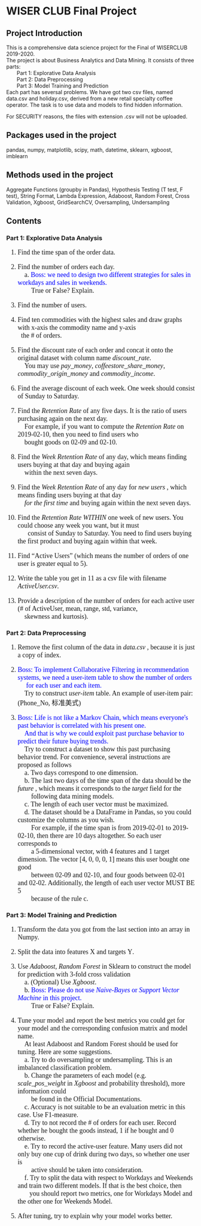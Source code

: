# WISER CLUB Final Project

## Project Introduction

This is a comprehensive data science project for the Final of WISERCLUB 2019-2020.  <br/>
The project is about Business Analytics and Data Mining. It consists of three parts: <br/>
  Part 1: Explorative Data Analysis <br/>
  Part 2: Data Preprocessing    <br/>
  Part 3: Model Training and Prediction <br/>
Each part has seversal problems. We have got two csv files, named data.csv and holiday.csv, derived from
a new retail specialty coffee operator. The task is to use data and models to find hidden information.

For SECURITY reasons, the files with extension .csv will not be uploaded.

## Packages used in the project

pandas, numpy, matplotlib, scipy, math, datetime, sklearn, xgboost, imblearn

## Methods used in the project

Aggregate Functions (groupby in Pandas), Hypothesis Testing (T test, F test), String Format, Lambda Expression,
Adaboost, Random Forest, Cross Validation, Xgboost, GridSearchCV, Oversampling, Undersampling

## Contents

### Part 1: Explorative Data Analysis

<font size=4, face="Calibri">
    
1.	Find the time span of the order data. <br/>

2.	Find the number of orders each day. <br/>
&emsp;a.	<font color = 'blue'>Boss: we need to design two different strategies for sales in workdays and sales in weekends.</font> <br/> &emsp;&emsp;True or False? Explain. <br/>

3.	Find the number of users. <br/>

4.	Find ten commodities with the highest sales and draw graphs with x-axis the commodity name and y-axis<br/> &ensp;the # of orders. <br/>

5.  Find the discount rate of each order and concat it onto the original dataset with column name *<font>discount_rate</font>*.<br/>&emsp;You may use *<font>pay_money</font>*, *<font>coffeestore_share_money</font>*, *<font>commodity_origin_money</font>* and *<font>commodity_income</font>*. <br/>

6.	Find the average discount of each week. One week should consist of Sunday to Saturday. <br/>

7.	Find the *<font>Retention Rate</font>* of any five days. It is the ratio of users purchasing again on the next day. <br/>&emsp;For example, if you want to compute the *<font>Retention Rate</font>* on 2019-02-10, then you need to find users who <br/>&emsp;bought goods on 02-09 and 02-10. <br/>

8. Find the *<font>Week Retention Rate</font>* of any day, which means finding users buying at that day and buying again <br/>&emsp;within the next seven days. <br/>

9. Find the *<font>Week Retention Rate</font>* of any day for *<font>new users</font>*  , which means finding users buying at that day <br/>&emsp;*<font>for the first time</font>*  and buying again within the next seven days. <br/>

10. Find the *<font>Retention Rate</font>* *<font>WITHIN</font>* one week of new users. You could choose any week you want, but it must <br/> &emsp;&ensp;consist of Sunday to Saturday. You need to find users buying the first product and buying again within that week. <br/>

11. Find “Active Users” (which means the number of orders of one user is greater equal to 5). <br/>

12. Write the table you get in 11 as a csv file with filename *<font>ActiveUser.csv</font>*. <br/>

13. Provide a description of the number of orders for each active user (# of ActiveUser, mean, range, std, variance,<br/>
&emsp;skewness and kurtosis). 
</font>

### Part 2: Data Preprocessing

<font size=4, face="Calibri">
    
1. Remove the first column of the data in *<font>data.csv</font>* , because it is just a copy of index.<br/>

2.	<font color = blue>Boss: To implement Collaborative Filtering in recommendation systems, we need a user-item table to show the number of orders<br/>&emsp; for each user and each item.</font> <br/>
&emsp;Try to construct *<font>user-item</font>* table. An example of user-item pair: (Phone_No, 标准美式)<br/>

3.	<font color = blue>Boss: Life is not like a Markov Chain, which means everyone's past behavior is correlated with his present one.  
    &emsp;And that is why we could exploit past purchase behavior to predict their future buying trends.</font>  <br/>
&emsp;Try to construct a dataset to show this past purchasing behavior trend. For convenience, several instructions are proposed as follows <br/>
&emsp;a.	Two days correspond to one dimension. <br/>
&emsp;b.	The last two days of the time span of the data should be the *<font>future</font>* , which means it corresponds to the *<font>target</font>*  field for the  
&emsp;&emsp;following data mining models. <br/>
&emsp;c.	The length of each user vector must be maximized. <br/>
&emsp;d.	The dataset should be a <font face="Cambria Math">DataFrame</font> in Pandas, so you could customize the columns as you wish. <br/>
&emsp;&emsp;For example, if the time span is from 2019-02-01 to 2019-02-10, then there are 10 days altogether. So each user corresponds to  
&emsp;&emsp;a 5-dimensional vector, with $4$ features and $1$ target dimension. The vector <font face="Cambria Math">[4, 0, 0, 0, 1]</font> means this user bought one good  
&emsp;&emsp;between 02-09 and 02-10, and four goods between 02-01 and 02-02. Additionally, the length of each user vector MUST BE $5$  
&emsp;&emsp;because of the rule c.
</font>

### Part 3: Model Training and Prediction

<font size=4, face="Calibri">
    
1.	Transform the data you got from the last section into an <font face="Cambria Math">array</font> in Numpy.<br/>

2.	Split the data into features <font face="Cambria Math">X</font> and targets <font face="Cambria Math">Y</font>.<br/>
3.	Use *<font>Adaboost</font>*, *<font>Random Forest</font>* in Sklearn to construct the model for prediction with 3-fold cross validation  
    &emsp;a.	(Optional) Use *<font>Xgboost</font>*.  <br/>
    &emsp;b.	<font size=4, color = blue>Boss: Please do not use *<font>Naive-Bayes</font>* or *<font>Support Vector Machine</font>* in this project.</font>  <br/>
    &emsp;&emsp;True or False? Explain.<br/>
4.	Tune your model and report the best metrics you could get for your model and the corresponding confusion matrix and model name. <br/>
&emsp;At least Adaboost and Random Forest should be used for tuning. Here are some suggestions.   
    &emsp;a.	Try to do oversampling or undersampling. This is an imbalanced classification problem. <br/>
    &emsp;b.	Change the parameters of each model (e.g. *<font>scale_pos_weight</font>* in *<font>Xgboost</font>* and probability threshold), more information could  
    &emsp;&emsp;be found in the Official Documentations.   <br/>
    &emsp;c.	Accuracy is not suitable to be an evaluation metric in this case. Use F1-measure.   <br/>
    &emsp;d.	Try to not record the # of orders for each user. Record whether he bought the goods instead, 1 if he bought and 0 otherwise.   <br/>
    &emsp;e.	Try to record the active-user feature. Many users did not only buy one cup of drink during two days, so whether one user is  
    &emsp;&emsp;active should be taken into consideration. <br/>
    &emsp;f.  Try to split the data with respect to Workdays and Weekends and train two different models. If that is the best choice, then  
   &emsp;&ensp;&nbsp;you should report two metrics, one for Workdays Model and the other one for Weekends Model. <br/>
5.	After tuning, try to explain why your model works better.
</font>
